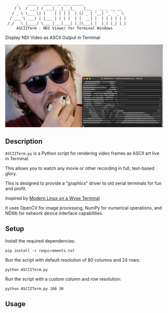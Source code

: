          _    ____   ____ ___ ___ _____                   
        / \  / ___| / ___|_ _|_ _|_   _|___ _ __ _ __ __  
       / _ \ \___ \| |    | | | |  | |/ _ | '__| '_ ` _ \ 
      / ___ \ ___) | |___ | | | |  | |  __| |  | | | | | |
     /_/   \_|____/ \____|___|___| |_|\___|_|  |_| |_| |_|
         ASCIITerm - NDI Viewer for Terminal Windows  
Display NDI Video as ASCII Output in Terminal

![ASCIITerm Screenshot](/ASCIITermHeader.png)

## Description
`ASCIITerm.py` is a Python script for rendering video frames as ASCII art live in Terminal. 

This allows you to watch any movie or other recording in full, text-based glory.

This is designed to provide a "graphics" driver to old serial terminals for fun and profit. 

Inspired by [Modern Linux on a Wyse Terminal](https://www.youtube.com/watch?v=xQTr9ZOJkC0)

It uses OpenCV for image processing, NumPy for numerical operations, and NDIlib for network device interface capabilities.

## Setup

Install the required dependencies:
   ```
   pip install -r requirements.txt
   ```
Run the script with default resolution of 80 columns and 24 rows:
   ```
   python ASCIITerm.py
   ```
<or> 
         
Run the script with a custom column and row resolution:
   ```
   python ASCIITerm.py 100 30
   ```

## Usage

